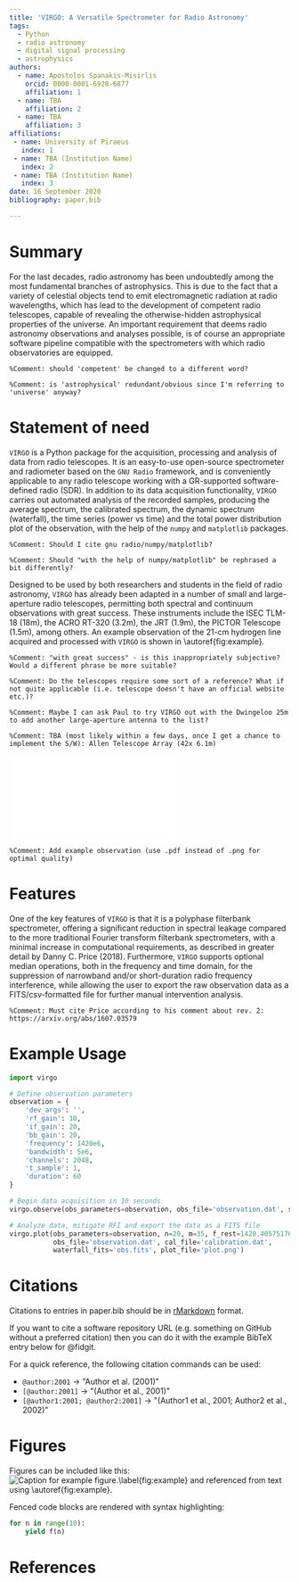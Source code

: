 ```yaml
---
title: 'VIRGO: A Versatile Spectrometer for Radio Astronomy'
tags:
  - Python
  - radio astronomy
  - digital signal processing
  - astrophysics
authors:
  - name: Apostolos Spanakis-Misirlis
    orcid: 0000-0001-6928-6877
    affiliation: 1
  - name: TBA
    affiliation: 2
  - name: TBA
    affiliation: 3
affiliations:
 - name: University of Piraeus
   index: 1
 - name: TBA (Institution Name)
   index: 2
 - name: TBA (Institution Name)
   index: 3
date: 16 September 2020
bibliography: paper.bib

---
```


# Summary

For the last decades, radio astronomy has been undoubtedly among the most
fundamental branches of astrophysics. This is due to the fact that a variety of
celestial objects tend to emit electromagnetic radiation at radio wavelengths,
which has lead to the development of competent radio telescopes, capable of
revealing the otherwise-hidden astrophysical properties of the universe. An
important requirement that deems radio astronomy observations and analyses
possible, is of course an appropriate software pipeline compatible with the
spectrometers with which radio observatories are equipped.

`%Comment: should 'competent' be changed to a different word?`

`%Comment: is 'astrophysical' redundant/obvious since I'm referring to 'universe' anyway?`

# Statement of need

`VIRGO` is a Python package for the acquisition, processing and analysis of
data from radio telescopes. It is an easy-to-use open-source spectrometer and
radiometer based on the `GNU Radio` framework, and is conveniently applicable
to any radio telescope working with a GR-supported software-defined radio (SDR).
In addition to its data acquisition functionality, `VIRGO` carries out automated
analysis of the recorded samples, producing the average spectrum, the calibrated
spectrum, the dynamic spectrum (waterfall), the time series (power vs time) and
the total power distribution plot of the observation, with the help of the `numpy`
and `matplotlib` packages.

`%Comment: Should I cite gnu radio/numpy/matplotlib?`

`%Comment: Should "with the help of numpy/matplotlib" be rephrased a bit differently?`

Designed to be used by both researchers and students in the field of radio
astronomy, `VIRGO` has already been adapted in a number of small and
large-aperture radio telescopes, permitting both spectral and continuum
observations with great success. These instruments include the ISEC TLM-18 (18m),
the ACRO RT-320 (3.2m), the JRT (1.9m), the PICTOR Telescope (1.5m), among others.
An example observation of the 21-cm hydrogen line acquired and processed with
`VIRGO` is shown in \autoref{fig:example}.

`%Comment: "with great success" - is this inappropriately subjective? Would a
different phrase be more suitable?`

`%Comment: Do the telescopes require some sort of a reference? What if not quite
applicable (i.e. telescope doesn't have an official website etc.)?`

`%Comment: Maybe I can ask Paul to try VIRGO out with the Dwingeloo 25m to add
another large-aperture antenna to the list?`

`%Comment: TBA (most likely within a few days, once I get a chance to implement
the S/W): Allen Telescope Array (42x 6.1m)`

![Clouds of neutral hydrogen/the 21-cm hydrogen line at (Source name/RA=hh:mm:ss, Dec=dd:mm:ss), observed by the (TBA) Telescope with `VIRGO`. The average spectrum (top left), the calibrated spectrum (top center), the dynamic spectrum (top right) and the time series, along with the total power distribution (bottom right) are all plotted by the software automatically.\label{fig:example}](example.pdf)

`%Comment: Add example observation (use .pdf instead of .png for optimal quality)`

# Features

One of the key features of `VIRGO` is that it is a polyphase filterbank
spectrometer, offering a  significant reduction in spectral leakage compared to
the more traditional Fourier transform filterbank spectrometers, with a minimal
increase in computational requirements, as described in greater detail by Danny
C. Price (2018). Furthermore, `VIRGO` supports optional median operations, both
in the frequency and time domain, for the suppression of narrowband and/or
short-duration radio frequency interference, while allowing the user to export
the raw observation data as a FITS/csv-formatted file for further manual
intervention analysis.

`%Comment: Must cite Price according to his comment about rev. 2: https://arxiv.org/abs/1607.03579`

# Example Usage
```python
import virgo

# Define observation parameters
observation = {
    'dev_args': '',
    'rf_gain': 10,
    'if_gain': 20,
    'bb_gain': 20,
    'frequency': 1420e6,
    'bandwidth': 5e6,
    'channels': 2048,
    't_sample': 1,
    'duration': 60
}

# Begin data acquisition in 10 seconds
virgo.observe(obs_parameters=observation, obs_file='observation.dat', start_in=10)

# Analyze data, mitigate RFI and export the data as a FITS file
virgo.plot(obs_parameters=observation, n=20, m=35, f_rest=1420.4057517667e6,
           obs_file='observation.dat', cal_file='calibration.dat',
           waterfall_fits='obs.fits', plot_file='plot.png')
```	


# Citations

Citations to entries in paper.bib should be in
[rMarkdown](http://rmarkdown.rstudio.com/authoring_bibliographies_and_citations.html)
format.

If you want to cite a software repository URL (e.g. something on GitHub without a preferred
citation) then you can do it with the example BibTeX entry below for @fidgit.

For a quick reference, the following citation commands can be used:
- `@author:2001`  ->  "Author et al. (2001)"
- `[@author:2001]` -> "(Author et al., 2001)"
- `[@author1:2001; @author2:2001]` -> "(Author1 et al., 2001; Author2 et al., 2002)"

# Figures

Figures can be included like this:
![Caption for example figure.\label{fig:example}](figure.png)
and referenced from text using \autoref{fig:example}.

Fenced code blocks are rendered with syntax highlighting:
```python
for n in range(10):
    yield f(n)
```	

# References
